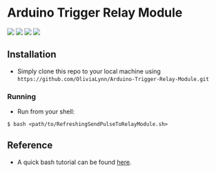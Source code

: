 # Arduino Trigger Relay Module
 <img src="https://img.shields.io/badge/python-2.7-blue"> <img src="https://img.shields.io/badge/platform-linux-blue"> <img src="https://img.shields.io/badge/maintained%3F-no-red" /> <img src="https://img.shields.io/github/issues/OliviaLynn/Arduino-Trigger-Relay-Module" /> 

## Installation

- Simply clone this repo to your local machine using `https://github.com/OliviaLynn/Arduino-Trigger-Relay-Module.git`

### Running
- Run from your shell:
```shell
$ bash <path/to/RefreshingSendPulseToRelayModule.sh>
```


## Reference
- A quick bash tutorial can be found [here](tldp.org/HOWTO/Bash-Prog-Intro-HOWTO.html).
